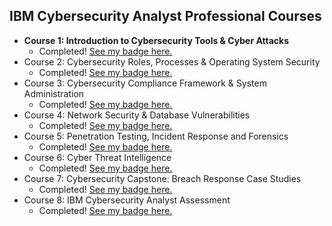 
<h2>IBM Cybersecurity Analyst Professional Courses</h2>

- <b>Course 1: Introduction to Cybersecurity Tools & Cyber Attacks</b>
  - Completed! [See my badge here.](https://www.credly.com/badges/d809f5ac-7913-4500-adee-2a96264b59d2/public_url)
- Course 2: Cybersecurity Roles, Processes & Operating System Security</b>
  - Completed! [See my badge here.](https://www.credly.com/badges/04213df9-747e-4429-bb46-45f55b3e9091/public_url)
- Course 3: Cybersecurity Compliance Framework & System Administration</b>
  - Completed! [See my badge here.](https://www.credly.com/badges/f933862c-cc73-42e7-a8d2-ba287b34dcbe/public_url)
- Course 4: Network Security & Database Vulnerabilities</b>
  - Completed! [See my badge here.](https://www.credly.com/badges/ed36b103-9585-4e12-a005-391d2f900a03/public_url)
- Course 5: Penetration Testing, Incident Response and Forensics</b>
  - Completed! [See my badge here.](https://www.credly.com/badges/ef7e1a96-8b36-4872-ba93-66b22ca47888/public_url)
- Course 6: Cyber Threat Intelligence</b>
  - Completed! [See my badge here.](https://www.credly.com/badges/165cda39-6e41-4c55-a669-49e0cfc08b4d/public_url)
- Course 7: Cybersecurity Capstone: Breach Response Case Studies</b>
  - Completed! [See my badge here.](https://www.credly.com/badges/b61dfb8c-5e20-4fdf-858e-c5929e79e104/public_url)
- Course 8: IBM Cybersecurity Analyst Assessment</b>
  - Completed! [See my badge here.](https://www.credly.com/badges/a201848a-c08d-4db1-aacf-624431c5d0f5/public_url)
